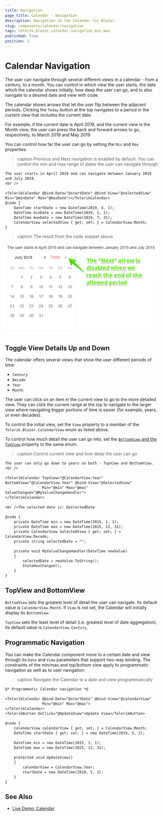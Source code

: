 ```yaml
---
title: Navigation
page_title: Calendar - Navigation
description: Navigation in the Calendar for Blazor.
slug: components/calendar/navigation
tags: telerik,blazor,calendar,navigation,min,max
published: True
position: 2
---
```


# Calendar Navigation

The user can navigate through several different views in a calendar - from a century, to a month. You can control in which view the user starts, the date which the calendar shows initially, how deep the user can go, and to also navigate to a desired date and view with code.

The calendar shows arrows that let the user flip between the adjacent periods. Clicking the `Today` button at the top navigates to a period in the current view that includes the current date.

For example, if the current date is April 2019, and the current view is the Month view, the user can press the back and forward arrows to go, respectively, to March 2019 and May 2019.

You can control how far the user can go by setting the `Min` and `Max` properties.

>caption Previous and Next navigation is enabled by default. You can control the min and max range of dates the user can navigate through

````CSHTML
The user starts in April 2019 and can navigate between January 2019 and July 2019.
<br />

<TelerikCalendar @bind-Date="@startDate" @bind-View="@selectedView" Min="@minDate" Max="@maxDate"></TelerikCalendar>
@code {
    DateTime startDate = new DateTime(2019, 4, 1);
    DateTime minDate = new DateTime(2019, 1, 1);
    DateTime maxDate = new DateTime(2019, 7, 31);
    CalendarView selectedView { get; set; } = CalendarView.Month;
}
````

>caption The result from the code snippet above

![Blazor Prev Next Navigation](images/prev-next-navigation.png)

## Toggle View Details Up and Down

The calendar offers several views that show the user different periods of time:

* `Century`
* `Decade`
* `Year`
* `Month`

The user can click on an item in the current view to go to the more detailed view. They can click the current range at the top to navigate to the larger view where navigating bigger portions of time is easier (for example, years, or even decades).

To control the initial view, set the `View` property to a member of the `Telerik.Blazor.CalendarView` enum as listed above.

To control how much detail the user can go into, set the [`BottomView` and the `TopView`](#topview-and-bottomview) property to the same enum. 

>caption Control current view and how deep the user can go

````CSHTML
The user can only go down to years on both - TopView and BottomView.
<br />

<TelerikCalendar TopView="@CalendarView.Year" BottomView="@CalendarView.Year" @bind-View="@SelectedView"
                 Min="@min" Max="@max" ValueChanged="@MyValueChangeHandler">
</TelerikCalendar>

<br />The selected date is: @selectedDate

@code {
    private DateTime min = new DateTime(2015, 1, 1);
    private DateTime max = new DateTime(2025, 12, 31);
    private CalendarView SelectedView { get; set; } = CalendarView.Decade;
    private string selectedDate = "";

    private void MyValueChangeHandler(DateTime newValue)
    {
        selectedDate = newValue.ToString();
        StateHasChanged();
    }
}
````

## TopView and BottomView

`BottomView` sets the greatest level of detail the user can navigate. Its default value is `CalendarView.Month`. If `View` is not set, the Calendar will initially display its `BottomView`.

`TopView` sets the least level of detail (i.e. greatest level of date aggregation). Its default value is `CalendarView.Century`.

## Programmatic Navigation

You can make the Calendar component move to a certain date and view through its `Date` and `View` parameters that support two-way binding. The constraints of the min/max and top/bottom view apply to programmatic navigation as well as to user navigation.

>caption Navigate the Calendar to a date and view programmatically

````CSHTML
@* Programmatic Calendar navigation *@

<TelerikCalendar @bind-Date="@startDate" @bind-View="@calendarView"
                 Min="@min" Max="@max">
</TelerikCalendar>
<TelerikButton OnClick="@UpdateView">Update View</TelerikButton>

@code {
    CalendarView calendarView { get; set; } = CalendarView.Month;
    DateTime startDate { get; set; } = new DateTime(2019, 5, 2);

    DateTime min = new DateTime(2015, 1, 1);
    DateTime max = new DateTime(2025, 12, 31);

    protected void UpdateView()
    {
        calendarView = CalendarView.Year;
        startDate = new DateTime(2018, 5, 2);
    }
}
````

## See Also

  * [Live Demo: Calendar](https://demos.telerik.com/blazor-ui/calendar/index)
  
